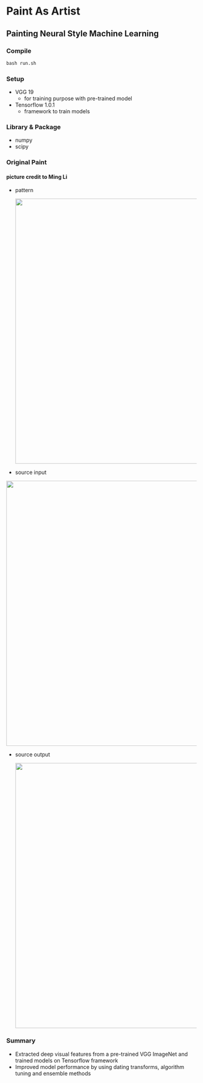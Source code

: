 # Paint As Artist

## Painting Neural Style Machine Learning

### Compile
```Python
bash run.sh
```

### Setup
* VGG 19
  - for training purpose with pre-trained model
* Tensorflow 1.0.1
  - framework to train models

### Library & Package
- numpy
- scipy


### Original Paint
#### picture credit to Ming Li

- pattern

  <img src="https://github.com/zidianlyu/Paint_As_Artists/blob/master/examples/2-style2.jpg" align="center" width="700" >

- source input

 <img src="https://github.com/zidianlyu/Paint_As_Artists/blob/master/examples/3-content.jpg" align="center" width="700" >


- source output

  <img src="https://github.com/zidianlyu/Paint_As_Artists/blob/master/examples/3-style-0313.jpg" align="center" width="700" >

### Summary
- Extracted deep visual features from a pre-trained VGG ImageNet and trained models on Tensorflow framework
- Improved model performance by using dating transforms, algorithm tuning and ensemble methods
